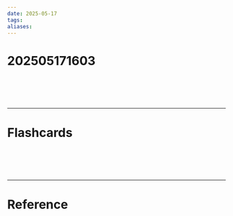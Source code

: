 ```yaml
---
date: 2025-05-17
tags: 
aliases:
---
```

# 202505171603


# ‌
---
# Flashcards


# ‌
---
# Reference
